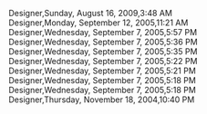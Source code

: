 ﻿Designer,Sunday, August 16, 2009,3:48 AM  Designer,Monday, September 12, 2005,11:21 AM  Designer,Wednesday, September 7, 2005,5:57 PM  Designer,Wednesday, September 7, 2005,5:36 PM  Designer,Wednesday, September 7, 2005,5:35 PM  Designer,Wednesday, September 7, 2005,5:22 PM  Designer,Wednesday, September 7, 2005,5:21 PM  Designer,Wednesday, September 7, 2005,5:18 PM  Designer,Wednesday, September 7, 2005,5:18 PM  Designer,Thursday, November 18, 2004,10:40 PM